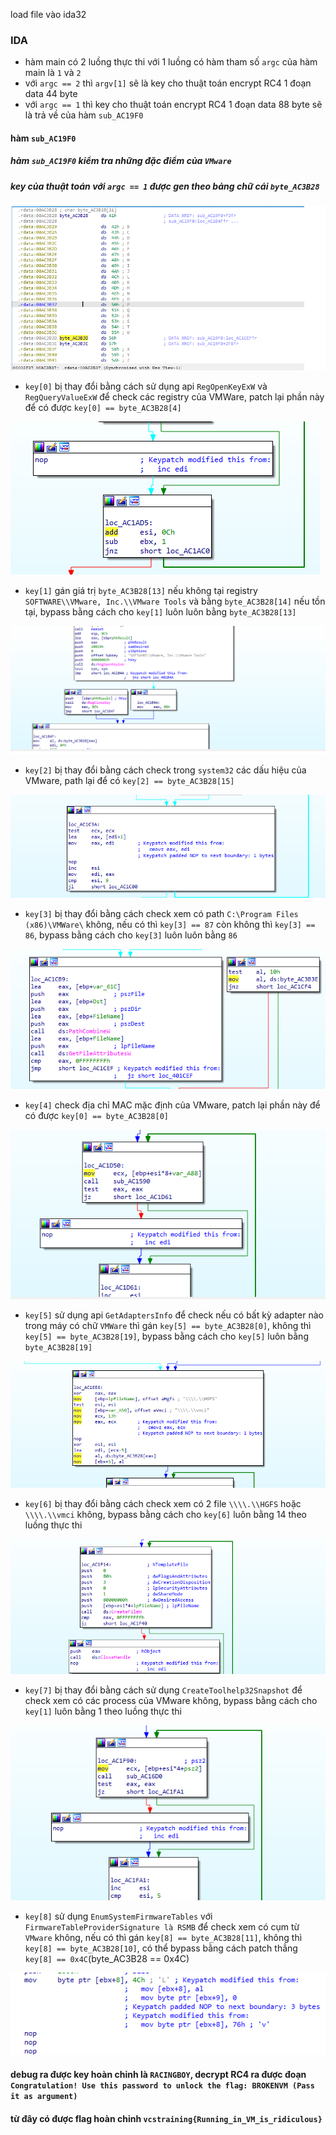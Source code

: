 load file vào ida32
### IDA
- hàm main có 2 luồng thực thi với 1 luồng có hàm tham số `argc` của hàm main là `1` và `2`
- với `argc == 2` thì `argv[1]` sẽ là key cho thuật toán encrypt RC4 1 đoạn data 44 byte
- với `argc == 1` thì key cho thuật toán encrypt RC4 1 đoạn data 88 byte sẽ là trả về của hàm `sub_AC19F0`


#### hàm `sub_AC19F0` 
##### hàm `sub_AC19F0` kiểm tra những đặc điểm của `VMware` 
##### key của thuật toán với `argc == 1` được gen theo bảng chữ cái `byte_AC3B28`


![](abc.png)


- `key[0]` bị thay đổi bằng cách sử dụng api `RegOpenKeyExW` và `RegQueryValueExW` để check các registry của VMWare, patch lại phần này để có được `key[0] == byte_AC3B28[4]`


![](patch0.png)


- `key[1]` gán giá trị `byte_AC3B28[13]` nếu không tại registry `SOFTWARE\\VMware, Inc.\\VMware Tools` và bằng `byte_AC3B28[14]` nếu tồn tại, bypass bằng cách cho `key[1]` luôn luôn bằng `byte_AC3B28[13]`


![](patch1.png)


- `key[2]` bị thay đổi bằng cách check trong `system32` các dấu hiệu của VMware, path lại để có `key[2] == byte_AC3B28[15]`


![](patch2.png)


- `key[3]` bị thay đổi bằng cách check xem có path `C:\Program Files (x86)\VMWare\` không, nếu có thì `key[3] == 87` còn không thì `key[3] == 86`, bypass bằng cách cho `key[3]` luôn luôn bằng `86`


![](patch3.png)


- `key[4]` check địa chỉ MAC mặc định của VMware, patch lại phần này để có được `key[0] == byte_AC3B28[0]`


![](patch4.png)


- `key[5]` sử dụng api `GetAdaptersInfo` để check nếu có bất kỳ adapter nào trong máy có chữ `VMWare` thì gán `key[5] == byte_AC3B28[0]`, không thì `key[5] == byte_AC3B28[19]`, bypass bằng cách cho `key[5]` luôn bằng `byte_AC3B28[19]` 


![](patch5.png)


- `key[6]` bị thay đổi bằng cách check xem có 2 file `\\\\.\\HGFS` hoặc `\\\\.\\vmci` không, bypass bằng cách cho `key[6]` luôn bằng 14 theo luồng thực thi 


![](patch6.png)


- `key[7]` bị thay đổi bằng cách sử dụng `CreateToolhelp32Snapshot` để check xem có các process của VMware không, bypass bằng cách cho `key[1]` luôn bằng 1 theo luồng thực thi 


![](patch7.png)

- `key[8]` sử dụng `EnumSystemFirmwareTables` với `FirmwareTableProviderSignature là RSMB` để check xem có cụm từ `VMware` không, nếu có thì gán `key[8] == byte_AC3B28[11]`, không thì `key[8] == byte_AC3B28[10]`, có thể bypass bằng cách patch thẳng `key[8] == 0x4C`(byte_AC3B28 == 0x4C)


![](patch8.png)


#### debug ra được key hoàn chỉnh là `RACINGBOY`, decrypt RC4 ra được đoạn `Congratulation! Use this password to unlock the flag: BROKENVM (Pass it as argument)`

#### từ đây có được flag hoàn chỉnh `vcstraining{Running_in_VM_is_ridiculous}`
